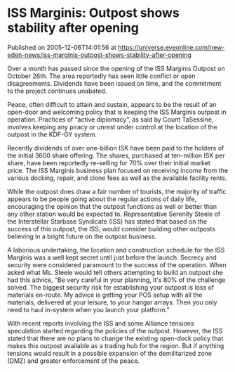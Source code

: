 # ISS Marginis: Outpost shows stability after opening
Published on 2005-12-06T14:01:56 at https://universe.eveonline.com/new-eden-news/iss-marginis-outpost-shows-stability-after-opening

Over a month has passed since the opening of the ISS Marginis Outpost on October 26th. The area reportedly has seen little conflict or open disagreements. Dividends have been issued on time, and the commitment to the project continues unabated. 

Peace, often difficult to attain and sustain, appears to be the result of an open-door and welcoming policy that is keeping the ISS Marginis outpost in operation. Practices of “active diplomacy”, as said by Count TaSessine, involves keeping any piracy or unrest under control at the location of the outpost in the KDF-GY system. 

Recently dividends of over one-billion ISK have been paid to the holders of the initial 3600 share offering. The shares, purchased at ten-million ISK per share, have been reportedly re-selling for 70% over their initial market price. The ISS Marginis business plan focused on receiving income from the various docking, repair, and clone fees as well as the available facility rents. 

While the outpost does draw a fair number of tourists, the majority of traffic appears to be people going about the regular actions of daily life, encouraging the opinion that the outpost functions as well or better than any other station would be expected to. Representative Serenity Steele of the Interstellar Starbase Syndicate (ISS) has stated that based on the success of this outpost, the ISS, would consider building other outposts believing in a bright future on the outpost business. 

A laborious undertaking, the location and construction schedule for the ISS Marginis was a well kept secret until just before the launch. Secrecy and security were considered paramount to the success of the operation. When asked what Ms. Steele would tell others attempting to build an outpost she had this advice, “Be very careful in your planning, it's 80% of the challenge solved. The biggest security risk for establishing your outpost is loss of materials en-route. My advice is getting your POS setup with all the materials, delivered at your leisure, to your hangar arrays. Then you only need to haul in-system when you launch your platform.” 

With recent reports involving the ISS and some Alliance tensions speculation started regarding the policies of the outpost. However, the ISS stated that there are no plans to change the existing open-dock policy that makes this outpost available as a trading hub for the region. But if anything tensions would result in a possible expansion of the demilitarized zone (DMZ) and greater enforcement of the peace.
